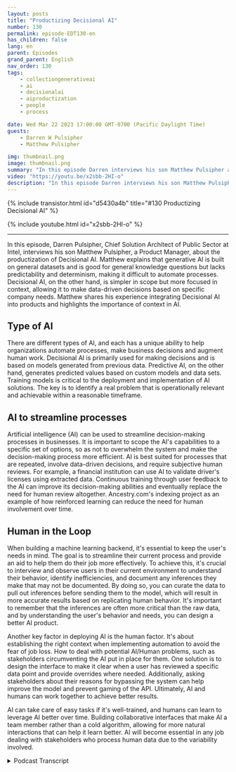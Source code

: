```yaml
---
layout: posts
title: "Productizing Decisional AI"
number: 130
permalink: episode-EDT130-en
has_children: false
lang: en
parent: Episodes
grand_parent: English
nav_order: 130
tags:
    - collectiongenerativeai
    - ai
    - decisionalai
    - aiproductization
    - people
    - process

date: Wed Mar 22 2023 17:00:00 GMT-0700 (Pacific Daylight Time)
guests:
    - Darren W Pulsipher
    - Matthew Pulsipher

img: thumbnail.png
image: thumbnail.png
summary: "In this episode Darren interviews his son Matthew Pulsipher about productizing decisional AI. Matthew has recently modernized and product development pipeline to include decisional AI in his product development."
video: "https://youtu.be/x2sbb-2HI-o"
description: "In this episode Darren interviews his son Matthew Pulsipher about productizing decisional AI. Matthew has recently modernized and product development pipeline to include decisional AI in his product development."
---
```


<div>
{% include transistor.html id="d5430a4b" title="#130 Productizing Decisional AI" %}

{% include youtube.html id="x2sbb-2HI-o" %}
</div>

---

In this episode, Darren Pulsipher, Chief Solution Architect of Public Sector at Intel, interviews his son Matthew Pulsipher, a Product Manager, about the productization of Decisional AI. Matthew explains that generative AI is built on general datasets and is good for general knowledge questions but lacks predictability and determinism, making it difficult to automate processes. Decisional AI, on the other hand, is simpler in scope but more focused in context, allowing it to make data-driven decisions based on specific company needs. Matthew shares his experience integrating Decisional AI into products and highlights the importance of context in AI.

## Type of AI

There are different types of AI, and each has a unique ability to help organizations automate processes, make business decisions and augment human work. Decisional AI is primarily used for making decisions and is based on models generated from previous data. Predictive AI, on the other hand, generates predicted values based on custom models and data sets. Training models is critical to the deployment and implementation of AI solutions. The key is to identify a real problem that is operationally relevant and achievable within a reasonable timeframe.

## AI to streamline processes

Artificial intelligence (AI) can be used to streamline decision-making processes in businesses. It is important to scope the AI's capabilities to a specific set of options, so as not to overwhelm the system and make the decision-making process more efficient. AI is best suited for processes that are repeated, involve data-driven decisions, and require subjective human reviews. For example, a financial institution can use AI to validate driver's licenses using extracted data. Continuous training through user feedback to the AI can improve its decision-making abilities and eventually replace the need for human review altogether. Ancestry.com's indexing project as an example of how reinforced learning can reduce the need for human involvement over time.

## Human in the Loop

When building a machine learning backend, it's essential to keep the user's needs in mind. The goal is to streamline their current process and provide an aid to help them do their job more effectively. To achieve this, it's crucial to interview and observe users in their current environment to understand their behavior, identify inefficiencies, and document any inferences they make that may not be documented. By doing so, you can curate the data to pull out inferences before sending them to the model, which will result in more accurate results based on replicating human behavior. It's important to remember that the inferences are often more critical than the raw data, and by understanding the user's behavior and needs, you can design a better AI product.

Another key factor in deploying AI is the human factor. It's about establishing the right context when implementing automation to avoid the fear of job loss. How to deal with potential AI/Human problems, such as stakeholders circumventing the AI put in place for them. One solution is to design the interface to make it clear when a user has reviewed a specific data point and provide overrides where needed. Additionally, asking stakeholders about their reasons for bypassing the system can help improve the model and prevent gaming of the API. Ultimately, AI and humans can work together to achieve better results.

AI can take care of easy tasks if it's well-trained, and humans can learn to leverage AI better over time. Building collaborative interfaces that make AI a team member rather than a cold algorithm, allowing for more natural interactions that can help it learn better. AI will become essential in any job dealing with stakeholders who process human data due to the variability involved. 



<details>
<summary> Podcast Transcript </summary>

<p></p>

</details>
